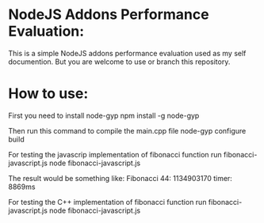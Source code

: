 # NodeJS Addons Performance Evaluation:

This is a simple NodeJS addons performance evaluation used as my self documention. 
But you are welcome to use or branch this repository.


# How to use:

First you need to install node-gyp
npm install -g node-gyp

Then run this command to compile the main.cpp file
node-gyp configure build

For testing the javascrip implementation of fibonacci function run fibonacci-javascript.js
node fibonacci-javascript.js

The result would be something like:
Fibonacci 44: 1134903170
timer: 8869ms


For testing the C++ implementation of fibonacci function run fibonacci-javascript.js
node fibonacci-javascript.js
